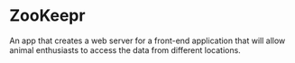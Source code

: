 # ZooKeepr
An app that  creates  a web server for a front-end application that will allow animal enthusiasts to access the data from different locations.
